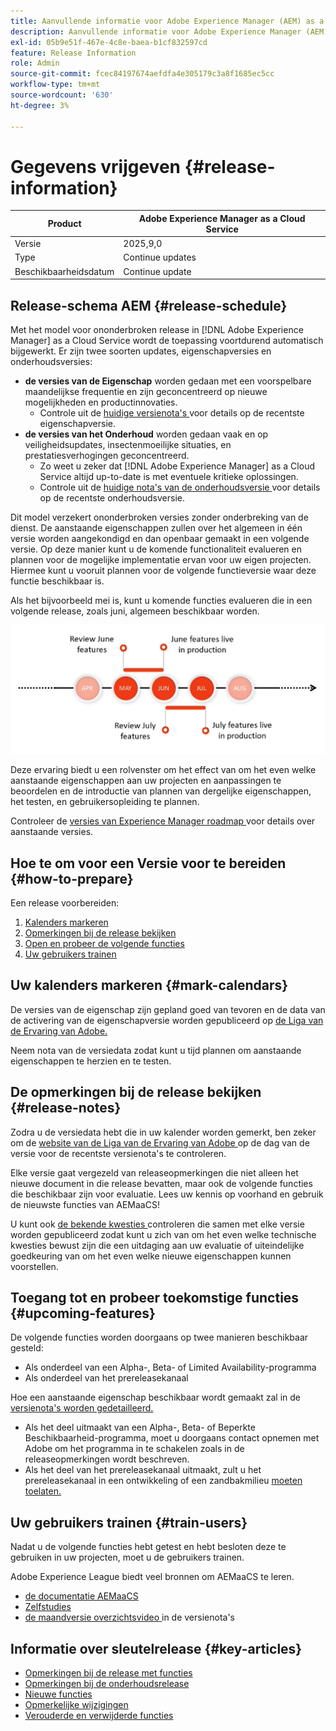 ```yaml
---
title: Aanvullende informatie voor Adobe Experience Manager (AEM) as a Cloud Service.
description: Aanvullende informatie voor Adobe Experience Manager (AEM) as a Cloud Service.
exl-id: 05b9e51f-467e-4c8e-baea-b1cf832597cd
feature: Release Information
role: Admin
source-git-commit: fcec84197674aefdfa4e305179c3a8f1685ec5cc
workflow-type: tm+mt
source-wordcount: '630'
ht-degree: 3%

---
```



# Gegevens vrijgeven {#release-information}

| Product | Adobe Experience Manager as a Cloud Service |
|---|---|
| Versie | 2025,9,0 |
| Type | Continue updates |
| Beschikbaarheidsdatum | Continue update |

## Release-schema AEM {#release-schedule}

Met het model voor ononderbroken release in [!DNL Adobe Experience Manager] as a Cloud Service wordt de toepassing voortdurend automatisch bijgewerkt. Er zijn twee soorten updates, eigenschapversies en onderhoudsversies:

* **de versies van de Eigenschap** worden gedaan met een voorspelbare maandelijkse frequentie en zijn geconcentreerd op nieuwe mogelijkheden en productinnovaties.
   * Controle uit de [ huidige versienota&#39;s ](/help/release-notes/release-notes-cloud/release-notes-current.md) voor details op de recentste eigenschapversie.
* **de versies van het Onderhoud** worden gedaan vaak en op veiligheidsupdates, insectenmoeilijke situaties, en prestatiesverhogingen geconcentreerd.
   * Zo weet u zeker dat [!DNL Adobe Experience Manager] as a Cloud Service altijd up-to-date is met eventuele kritieke oplossingen.
   * Controle uit de [ huidige nota&#39;s van de onderhoudsversie ](/help/release-notes/maintenance/latest.md) voor details op de recentste onderhoudsversie.

Dit model verzekert ononderbroken versies zonder onderbreking van de dienst. De aanstaande eigenschappen zullen over het algemeen in één versie worden aangekondigd en dan openbaar gemaakt in een volgende versie. Op deze manier kunt u de komende functionaliteit evalueren en plannen voor de mogelijke implementatie ervan voor uw eigen projecten. Hiermee kunt u vooruit plannen voor de volgende functieversie waar deze functie beschikbaar is.

Als het bijvoorbeeld mei is, kunt u komende functies evalueren die in een volgende release, zoals juni, algemeen beschikbaar worden.

![ Komende grafische eigenschappen van de eigenschapscadentie ](assets/prerelease-cadence.png)

Deze ervaring biedt u een rolvenster om het effect van om het even welke aanstaande eigenschappen aan uw projecten en aanpassingen te beoordelen en de introductie van plannen van dergelijke eigenschappen, het testen, en gebruikersopleiding te plannen.

Controleer de [ versies van Experience Manager roadmap ](https://experienceleague.adobe.com/docs/experience-manager-release-information/aem-release-updates/update-releases-roadmap.html#aem-as-cloud-service) voor details over aanstaande versies.

## Hoe te om voor een Versie voor te bereiden {#how-to-prepare}

Een release voorbereiden:

1. [Kalenders markeren](#mark-calendars)
1. [Opmerkingen bij de release bekijken](#release-notes)
1. [Open en probeer de volgende functies](#upcoming-features)
1. [Uw gebruikers trainen](#train-users)

## Uw kalenders markeren {#mark-calendars}

De versies van de eigenschap zijn gepland goed van tevoren en de data van de activering van de eigenschapversie worden gepubliceerd op [ de Liga van de Ervaring van Adobe.](https://experienceleague.adobe.com/docs/experience-manager-release-information/aem-release-updates/update-releases-roadmap.html#aem-as-cloud-service)

Neem nota van de versiedata zodat kunt u tijd plannen om aanstaande eigenschappen te herzien en te testen.

## De opmerkingen bij de release bekijken {#release-notes}

Zodra u de versiedata hebt die in uw kalender worden gemerkt, ben zeker om de [ website van de Liga van de Ervaring van Adobe ](/help/release-notes/release-notes-cloud/release-notes-current.md) op de dag van de versie voor de recentste versienota&#39;s te controleren.

Elke versie gaat vergezeld van releaseopmerkingen die niet alleen het nieuwe document in die release bevatten, maar ook de volgende functies die beschikbaar zijn voor evaluatie. Lees uw kennis op voorhand en gebruik de nieuwste functies van AEMaaCS!

U kunt ook [ de bekende kwesties ](/help/release-notes/maintenance/latest.md) controleren die samen met elke versie worden gepubliceerd zodat kunt u zich van om het even welke technische kwesties bewust zijn die een uitdaging aan uw evaluatie of uiteindelijke goedkeuring van om het even welke nieuwe eigenschappen kunnen voorstellen.

## Toegang tot en probeer toekomstige functies {#upcoming-features}

De volgende functies worden doorgaans op twee manieren beschikbaar gesteld:

* Als onderdeel van een Alpha-, Beta- of Limited Availability-programma
* Als onderdeel van het prereleasekanaal

Hoe een aanstaande eigenschap beschikbaar wordt gemaakt zal in de [ versienota&#39;s worden gedetailleerd.](#release-notes)

* Als het deel uitmaakt van een Alpha-, Beta- of Beperkte Beschikbaarheid-programma, moet u doorgaans contact opnemen met Adobe om het programma in te schakelen zoals in de releaseopmerkingen wordt beschreven.
* Als het deel van het prereleasekanaal uitmaakt, zult u het prereleasekanaal in een ontwikkeling of een zandbakmilieu [ moeten toelaten.](/help/release-notes/prerelease.md)

## Uw gebruikers trainen {#train-users}

Nadat u de volgende functies hebt getest en hebt besloten deze te gebruiken in uw projecten, moet u de gebruikers trainen.

Adobe Experience League biedt veel bronnen om AEMaaCS te leren.

* [ de documentatie AEMaaCS ](https://experienceleague.adobe.com/docs/experience-manager-cloud-service.html)
* [ Zelfstudies ](https://experienceleague.adobe.com/docs/experience-manager-learn/aem-tutorials/overview.html)
* [ de maandversie overzichtsvideo ](/help/release-notes/release-notes-cloud/release-notes-current.md#release-video) in de versienota&#39;s

## Informatie over sleutelrelease {#key-articles}

* [Opmerkingen bij de release met functies](/help/release-notes/release-notes-cloud/release-notes-current.md)
* [Opmerkingen bij de onderhoudsrelease](/help/release-notes/maintenance/latest.md)
* [Nieuwe functies](what-is-new.md)
* [Opmerkelijke wijzigingen](aem-cloud-changes.md)
* [Verouderde en verwijderde functies](deprecated-removed-features.md)
